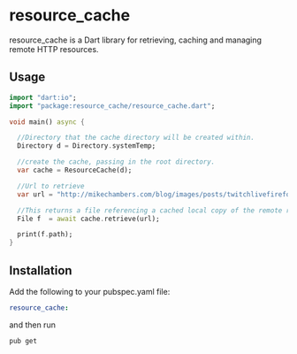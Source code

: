 # resource_cache

resource_cache is a Dart library for retrieving, caching and managing remote HTTP resources.

## Usage

```dart
import "dart:io";
import "package:resource_cache/resource_cache.dart";

void main() async {

  //Directory that the cache directory will be created within.
  Directory d = Directory.systemTemp;

  //create the cache, passing in the root directory.
  var cache = ResourceCache(d);

  //Url to retrieve
  var url = "http://mikechambers.com/blog/images/posts/twitchlivefirefox/screenshot.png";

  //This returns a file referencing a cached local copy of the remote resource.
  File f  = await cache.retrieve(url);

  print(f.path);
}
```

## Installation

Add the following to your pubspec.yaml file:

```yaml
resource_cache:
```

and then run

```
pub get
```
